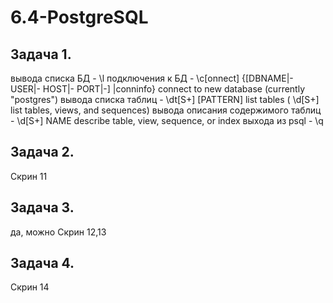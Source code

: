 # 6.4-PostgreSQL

## Задача 1.

вывода списка БД - \l
подключения к БД - \c[onnect] {[DBNAME|- USER|- HOST|- PORT|-] |conninfo} connect to new database (currently "postgres")
вывода списка таблиц -  \dt[S+] [PATTERN]      list tables ( \d[S+]                 list tables, views, and sequences)
вывода описания содержимого таблиц - \d[S+]  NAME           describe table, view, sequence, or index
выхода из psql - \q

## Задача 2.

Скрин 11

## Задача 3.

да, можно
Скрин 12,13

## Задача 4.

Скрин 14
